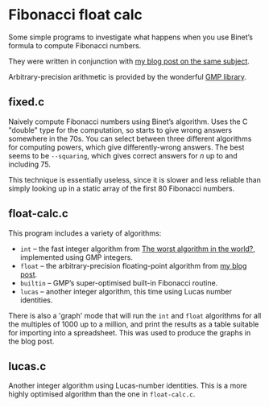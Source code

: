 # Fibonacci float calc

Some simple programs to investigate what happens when you use Binet’s formula to compute Fibonacci numbers.

They were written in conjunction with [my blog post on the same subject](http://bosker.wordpress.com/2011/07/27/computing-fibonacci-numbers-using-binet’s-formula/).

Arbitrary-precision arithmetic is provided by the wonderful [GMP library](http://gmplib.org/).

## fixed.c

Naively compute Fibonacci numbers using Binet’s algorithm. Uses the C "double" type for the computation, so starts to give wrong answers somewhere in the 70s. You can select between three different algorithms for computing powers, which give differently-wrong answers. The best seems to be <code>--squaring</code>, which gives correct answers for <i>n</i> up to and including 75.

This technique is essentially useless, since it is slower and less reliable than simply looking up in a static array of the first 80 Fibonacci numbers.

## float-calc.c

This program includes a variety of algorithms:

 * `int` – the fast integer algorithm from [The worst algorithm in the world?](https://bosker.wordpress.com/2011/04/29/the-worst-algorithm-in-the-world), implemented using GMP integers.
 * `float` – the arbitrary-precision floating-point algorithm from [my blog post](http://bosker.wordpress.com/2011/07/27/computing-fibonacci-numbers-using-binet’s-formula/).
 * `builtin` – GMP’s super-optimised built-in Fibonacci routine.
 * `lucas` – another integer algorithm, this time using Lucas number identities.

There is also a 'graph' mode that will run the `int` and `float` algorithms for all the multiples of 1000 up to a million, and print the results as a table suitable for importing into a spreadsheet. This was used to produce the graphs in the blog post.

## lucas.c

Another integer algorithm using Lucas-number identities. This is a more highly optimised algorithm than the one in `float-calc.c`.
